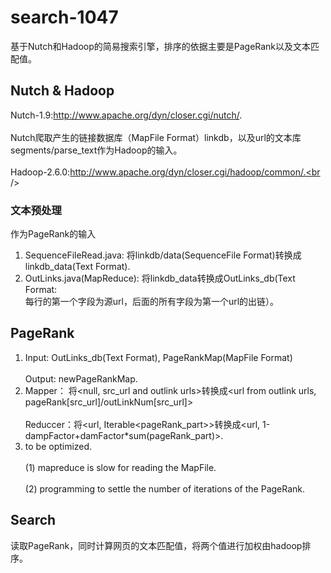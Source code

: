 search-1047
================================
基于Nutch和Hadoop的简易搜索引擎，排序的依据主要是PageRank以及文本匹配值。

Nutch & Hadoop
----------------------------------
Nutch-1.9:http://www.apache.org/dyn/closer.cgi/nutch/. <br/>  
Nutch爬取产生的链接数据库（MapFile Format）linkdb，以及url的文本库segments/parse_text作为Hadoop的输入。<br />  
Hadoop-2.6.0:http://www.apache.org/dyn/closer.cgi/hadoop/common/.<br />  


### 文本预处理
作为PageRank的输入<br />   
1. SequenceFileRead.java: 将linkdb/data(SequenceFile Format)转换成linkdb_data(Text Format).<br />   
2. OutLinks.java(MapReduce): 将linkdb_data转换成OutLinks_db(Text Format:<br />   每行的第一个字段为源url，后面的所有字段为第一个url的出链）。<br />    

PageRank
----------------------------------
1. Input: OutLinks_db(Text Format), PageRankMap(MapFile Format)<br />  
   Output: newPageRankMap.<br />  
2. Mapper： 将\<null, src_url and outlink urls\>转换成\<url from outlink urls, pageRank[src_url]/outLinkNum[src_url]\><br />  
Reduccer：将\<url, Iterable\<pageRank_part\>\>转换成\<url, 1-dampFactor+damFactor*sum(pageRank_part)\>.<br />  
3. to be optimized.<br />    
(1) mapreduce is slow for reading the MapFile.<br />    
(2) programming to settle the number of iterations of the PageRank.<br />   

Search
----------------------------------
读取PageRank，同时计算网页的文本匹配值，将两个值进行加权由hadoop排序。<br />  
